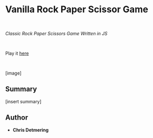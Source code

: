 # Vanilla Rock Paper Scissor Game

<br>

_Classic Rock Paper Scissors Game Written in JS_

<br>

Play it [here](https://andysterks.github.io/JS-Tetris)

<br>

[image]

## Summary

[insert summary]

## Author

* **Chris Detmering**
